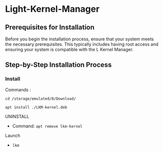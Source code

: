 # Light-Kernel-Manager

## Prerequisites for Installation
Before you begin the installation process, ensure that your system meets the necessary prerequisites. This typically includes having root access and ensuring your system is compatible with the L Kernel Manager.

## Step-by-Step Installation Process
### Install
 Commands :

`cd /storage/emulated/0/Download/`

`apt install ./LKM-kernel.deb`


UNINSTALL
   - Command: `apt remove lkm-kernel`

Launch
   - `lkm`

